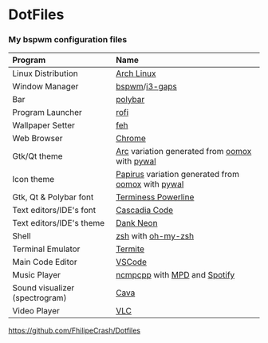 # DotFiles
### My bspwm configuration files
| Program | Name |
| :--- | :--- |
| Linux Distribution | [Arch Linux](https://www.archlinux.org/) |
| Window Manager | [bspwm](https://github.com/baskerville/bspwm)/[i3-gaps](https://github.com/Airblader/i3) |
| Bar | [polybar](https://github.com/jaagr/polybar) |
| Program Launcher | [rofi](https://github.com/DaveDavenport/rofi) |
| Wallpaper Setter | [feh](https://github.com/derf/feh) |
| Web Browser | [Chrome](https://www.google.com/chrome/) |
| Gtk/Qt theme | [Arc](https://github.com/horst3180/arc-theme) variation generated from [oomox](https://github.com/themix-project/oomox) with [pywal](https://github.com/dylanaraps/pywal) |
| Icon theme | [Papirus](https://github.com/PapirusDevelopmentTeam/papirus-icon-theme) variation generated from [oomox](https://github.com/themix-project/oomox) with [pywal](https://github.com/dylanaraps/pywal) |
| Gtk, Qt & Polybar font | [Terminess Powerline](https://github.com/powerline/fonts/tree/master/Terminus) |
| Text editors/IDE's font | [Cascadia Code](https://github.com/microsoft/cascadia-code/releases) |
| Text editors/IDE's theme | [Dank Neon](https://dankneon.com) |
| Shell | [zsh](https://www.zsh.org/) with [oh-my-zsh](https://github.com/robbyrussell/oh-my-zsh) |
| Terminal Emulator | [Termite](https://github.com/thestinger/termite) |
| Main Code Editor | [VSCode](https://code.visualstudio.com/) |
| Music Player | [ncmpcpp](https://github.com/arybczak/ncmpcpp) with [MPD](https://github.com/MusicPlayerDaemon/MPD) and [Spotify](https://www.spotify.com) |
| Sound visualizer (spectrogram) | [Cava](https://github.com/karlstav/cava) |
| Video Player | [VLC](https://www.videolan.org/vlc/index.pt-BR.html) |

https://github.com/FhilipeCrash/Dotfiles

